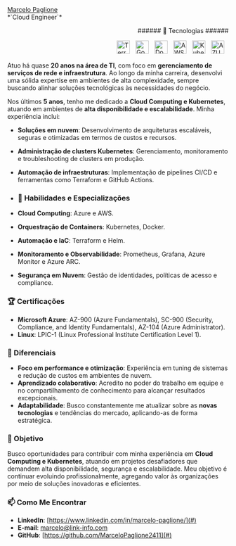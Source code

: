 <div class="badge-base LI-profile-badge" data-locale="pt_BR" data-size="medium" data-theme="light" data-type="VERTICAL" data-vanity="marcelo-paglione" data-version="v1"><a class="badge-base__link LI-simple-link" href="https://br.linkedin.com/in/marcelo-paglione?trk=profile-badge"> 
       Marcelo Paglione</a></div>
*`Cloud Engineer`*                                          <p align="right">   ###### 🤖 Tecnologias ###### <p align="right">

          

<img 
    align="right" 
    alt="AZURE"
    title="AZURE" 
    width="30px" 
    style="padding-right: 10px;" 
    src="https://cdn.jsdelivr.net/gh/devicons/devicon@latest/icons/azure/azure-original.svg"   
/>
<img 
    align="right" 
    alt="Kubernetes" 
    title="Kubernetes"
    width="30px" 
    style="padding-right: 10px;" 
    src="https://cdn.jsdelivr.net/gh/devicons/devicon@latest/icons/kubernetes/kubernetes-original.svg" 
/>

<img 
    align="right" 
    alt="AWS" 
    title="AWS"
    width="30px" 
    style="padding-right: 10px;" 
    src="https://cdn.jsdelivr.net/gh/devicons/devicon@latest/icons/amazonwebservices/amazonwebservices-original-wordmark.svg"
 />
<img 
    align="right" 
    alt="Docker" 
    title="Docker"
    width="30px" 
    style="padding-right: 10px;" 
    src="https://cdn.jsdelivr.net/gh/devicons/devicon@latest/icons/docker/docker-original.svg" 
/>
<img 
    align="right" 
    alt="Google" 
    title="Google Cloud"
    width="30px" 
    style="padding-right: 10px;" 
    src="https://cdn.jsdelivr.net/gh/devicons/devicon@latest/icons/googlecloud/googlecloud-original-wordmark.svg"         
/>
<img 
    align="right" 
    alt="Terraform"
    title="Terraform" 
    width="30px" 
    style="padding-right: 10px;" 
    src="https://cdn.jsdelivr.net/gh/devicons/devicon@latest/icons/terraform/terraform-original.svg" 
/>
<br/>
<br/>


Atuo há quase **20 anos na área de TI**, com foco em **gerenciamento de serviços de rede e infraestrutura**. Ao longo da minha carreira, desenvolvi uma sólida expertise em ambientes de alta complexidade, sempre buscando alinhar soluções tecnológicas às necessidades do negócio.

Nos últimos **5 anos**, tenho me dedicado a **Cloud Computing e Kubernetes**, atuando em ambientes de **alta disponibilidade e escalabilidade**. Minha experiência inclui:
- **Soluções em nuvem**: Desenvolvimento de arquiteturas escaláveis, seguras e otimizadas em termos de custos e recursos. 
- **Administração de clusters Kubernetes**: Gerenciamento, monitoramento e troubleshooting de clusters em produção.
- **Automação de infraestruturas**: Implementação de pipelines CI/CD e ferramentas como Terraform e GitHub Actions.

- ### 🚀 Habilidades e Especializações
- **Cloud Computing**: Azure e AWS.
- **Orquestração de Containers**: Kubernetes, Docker.
- **Automação e IaC**: Terraform e Helm.
- **Monitoramento e Observabilidade**: Prometheus, Grafana, Azure Monitor e Azure ARC.
- **Segurança em Nuvem**: Gestão de identidades, políticas de acesso e compliance.

### 🏆 Certificações
- **Microsoft Azure**: AZ-900 (Azure Fundamentals), SC-900 (Security, Compliance, and Identity Fundamentals), AZ-104 (Azure Administrator).
- **Linux**: LPIC-1 (Linux Professional Institute Certification Level 1).

### 🌟 Diferenciais
- **Foco em performance e otimização**: Experiência em tuning de sistemas e redução de custos em ambientes de nuvem.
- **Aprendizado colaborativo**: Acredito no poder do trabalho em equipe e no compartilhamento de conhecimento para alcançar resultados excepcionais.
- **Adaptabilidade**: Busco constantemente me atualizar sobre as **novas tecnologias** e tendências do mercado, aplicando-as de forma estratégica.

### 💼 Objetivo
Busco oportunidades para contribuir com minha experiência em **Cloud Computing e Kubernetes**, atuando em projetos desafiadores que demandem alta disponibilidade, segurança e escalabilidade. Meu objetivo é continuar evoluindo profissionalmente, agregando valor às organizações por meio de soluções inovadoras e eficientes.

### 📫 Como Me Encontrar
- **LinkedIn**: [https://www.linkedin.com/in/marcelo-paglione/](#)
- **E-mail**: [marcelo@link-info.com](#)
- **GitHub**: [https://github.com/MarceloPaglione2411](#)




  

